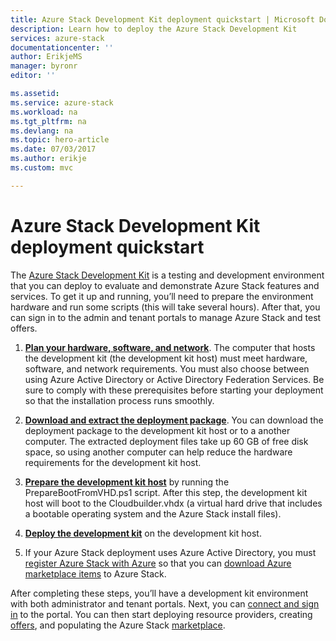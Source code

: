 ```yaml
---
title: Azure Stack Development Kit deployment quickstart | Microsoft Docs
description: Learn how to deploy the Azure Stack Development Kit
services: azure-stack
documentationcenter: ''
author: ErikjeMS
manager: byronr
editor: ''

ms.assetid: 
ms.service: azure-stack
ms.workload: na
ms.tgt_pltfrm: na
ms.devlang: na
ms.topic: hero-article
ms.date: 07/03/2017
ms.author: erikje
ms.custom: mvc

---
```

# Azure Stack Development Kit deployment quickstart

The [Azure Stack Development Kit](azure-stack-poc.md) is a testing and development environment that you can deploy to evaluate and demonstrate Azure Stack features and services. To get it up and running, you’ll need to prepare the environment hardware and run some scripts (this will take several hours). After that, you can sign in to the admin and tenant portals to manage Azure Stack and test offers. 

1. [**Plan your hardware, software, and network**](azure-stack-deploy.md). The computer that hosts the development kit (the development kit host) must meet hardware, software, and network requirements. You must also choose between using Azure Active Directory or Active Directory Federation Services. Be sure to comply with these prerequisites before starting your deployment so that the installation process runs smoothly. 

2. [**Download and extract the deployment package**](azure-stack-run-powershell-script.md#download-and-extract-the-development-kit). You can download the deployment package to the development kit host or to a another computer. The extracted deployment files take up 60 GB of free disk space, so using another computer can help reduce the hardware requirements for the development kit host.

3. [**Prepare the development kit host**](azure-stack-run-powershell-script.md#prepare-the-development-kit-host) by running the PrepareBootFromVHD.ps1 script. After this step, the development kit host will boot to the Cloudbuilder.vhdx (a virtual hard drive that includes a bootable operating system and the Azure Stack install files).

4. [**Deploy the development kit**](azure-stack-run-powershell-script.md#deploy-the-development-kit) on the development kit host.

5. If your Azure Stack deployment uses Azure Active Directory, you must [register Azure Stack with Azure](azure-stack-register.md) so that you can [download Azure marketplace items](azure-stack-download-azure-marketplace-item.md) to Azure Stack.

After completing these steps, you’ll have a development kit environment with both administrator and tenant portals. Next, you can [connect and sign in](azure-stack-connect-azure-stack.md) to the portal. You can then start deploying resource providers, creating [offers](azure-stack-key-features.md#regions-services-plans-offers-and-subscriptions), and populating the Azure Stack [marketplace](azure-stack-marketplace.md).
